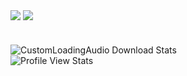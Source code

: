 <img align="center" src="https://github-readme-stats.vercel.app/api?username=Dotlezz&show_icons=true&theme=radical" /> <img align="center" src="https://github-readme-stats.vercel.app/api/top-langs?username=Dotlezz&show_icons=true&theme=radical" />
# 
![CustomLoadingAudio Download Stats](https://img.shields.io/github/downloads/Dotlezz/CustomLoadingAudio/total?color=fe428e&label=CustomLoadingAudio%20Total%20Downloads&style=for-the-badge)  
![Profile View Stats](https://komarev.com/ghpvc/?username=Dotlezz&color=fe428e&style=for-the-badge)
<!---
Hi!
So what are you even doing?
This is a profile repo and your viewing the raw dats?
If this happens to be copy pasted hello from https://github.com/Dotlezz
:trollface:
--->
